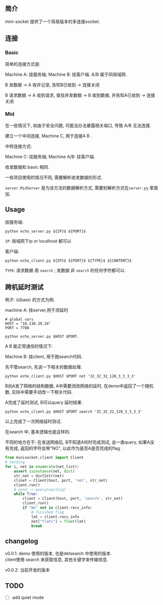 ## 简介 

mini-socket 提供了一个简易版本的多连接socket. 

## 连接

### Basic 

简单的连接方式是: 

Machine A: 挂服务端;  Machine B: 挂客户端. A/B 属于同局域网.

B 发数据 -> A 收并记录, 告知B已收到 -> 连接关闭

B 请求数据 -> A 收到请求, 查找并发数据 -> B 收到数据, 并告知A已收到 -> 连接关闭


### Mid

在一些情况下, 如由于安全问题, 可能没办法暴露相关端口,  导致 A/B 无法连接. 

建立一个中间连接, Machine C, 用于连接A B . 

中转连接方式: 

Machine C: 挂服务端; Machine A/B: 挂客户端. 

收发数据和 basic 相同. 

一些项目使用的情况不同, 需要解析收发数据的形式. 

`server.MidServer` 是为该方法的数据解析方式, 需要别解析方式在`server.py` 里面加. 

## Usage

挂服务端: 

`python echo_server.py ${IP}$ ${PORT}$`

`IP`: 局域网下ip or localhost 都可以

客户端:

`python echo_client.py ${IP}$ ${PORT}$ ${TYPE}$ ${CONTENT}$ `

`TYPE`:  请求数据 用 `search` ; 发数据 非 `search`  的任何字符都可以. 

## 跨机延时测试

例子:  以basic 的方式为例. 

machine A: 挂server,用于测延时

```
# global vars
HOST = "10.130.19.34" 
PORT = 7788
```

`python echo_server.py $HOST $PORT.`

A B 能正常通信的情况下:

Machine B: 挂client, 用于跑search代码.

先不管search, 先说一下相关的数据处理. 

`python echo_client.py $HOST $PORT net '32_32_32_128_3_3_3_3'`


B向A发了网络的结构数据, A中需要测改网络的延时, 在demo中返回了一个随机数, 实际中需要手动改一下相关代码. 

A完成了延时测试, B可以query 延时结果.  

`python echo_client.py $HOST $PORT search '32_32_32_128_3_3_3_3'`

以上完成了一次网络延时测试. 

在search 中, 基本逻辑也是这样的. 

不同的地方在于: 在发送网络后, B不知道A何时完成测试, 会一直query, 如果A没有完成, 返回的字符会带"NO", 以此作为是否A是否完成的flag .

```python
from minisocket.client import Client 
# sending
for i, net in enumerate(net_list):
    assert isinstance(net, dict)
    str_net = dict2str(net)
    clinet = Client(host, port, 'net', str_net)
    client.run()
    # send -> query(waiting) 
    while True:
        client = Client(host, port, 'search', str_net)
        client.run()
        if "No" not in client.recv_info:
            # finished flag
            lat = client.recv_info
            net["tlats"] = float(lat)
            break
```

## changelog

v0.0.1: demo  使用的版本, 也是detsearch 中使用的版本. <br>
client使用 search 来获取信息, 其他关键字来传输信息.

v0.0.2: 当前开发的版本



   
## TODO

- [ ] add quiet mode